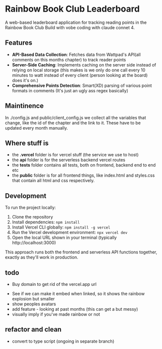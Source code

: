 # Rainbow Book Club Leaderboard

A web-based leaderboard application for tracking reading points in the Rainbow Book Club Build with vobe coding with claude connet 4.

## Features

- **API-Based Data Collection**: Fetches data from Wattpad's API(all comments on this months chapter) to track reader points
- **Server-Side Caching**: Implements caching on the server side instead of relying on local storage (this makes is we only do one call every 10 minutes to watt instead of every client (person looking at the board) does it's on.)
- **Comprehensive Points Detection**: Smart(XD) parsing of various point formats in comments (It's just an ugly ass regex basically)

## Maintinence

In ./config.js and public/client_config.js we collect all the variables that change, like the id of the chapter and the link to it. These have to be updated every month manually.

## Where stuff is

- the **.vercel** folder is for vercel stuff (the service we use to host)
- the **api** folder is for the serverless backend vercel routes
- the **tests** folder contains all tests, both on frontend, backend end to end etc
- the **public** folder is for all frontend things, like index.html and styles.css that contain all html and css respectively.

## Development

To run the project locally:

1. Clone the repository
2. Install dependencies: `npm install`
3. Install Vercel CLI globally: `npm install -g vercel`
4. Run the Vercel development environment: `npx vercel dev`
5. Open the local URL shown in your terminal (typically http://localhost:3000)

This approach runs both the frontend and serverless API functions together, exactly as they'll work in production.

## todo
+ Buy domain to get rid of the vercel.app url
- See if we can make it embed when linked, so it shows the rainbow explosion but smaller
- show peoples avatars
- add feature - looking at past months (this can get a but messy)
- visually imply if you've made rainbow or not


## refactor and clean
- convert to type script (ongoing in separate branch)


